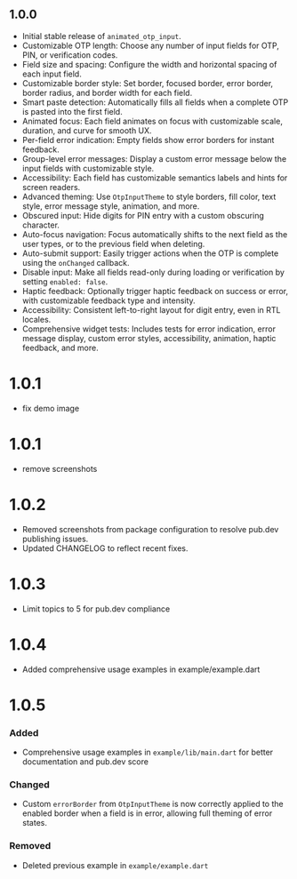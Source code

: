 ## 1.0.0

- Initial stable release of `animated_otp_input`.
- Customizable OTP length: Choose any number of input fields for OTP, PIN, or verification codes.
- Field size and spacing: Configure the width and horizontal spacing of each input field.
- Customizable border style: Set border, focused border, error border, border radius, and border width for each field.
- Smart paste detection: Automatically fills all fields when a complete OTP is pasted into the first field.
- Animated focus: Each field animates on focus with customizable scale, duration, and curve for smooth UX.
- Per-field error indication: Empty fields show error borders for instant feedback.
- Group-level error messages: Display a custom error message below the input fields with customizable style.
- Accessibility: Each field has customizable semantics labels and hints for screen readers.
- Advanced theming: Use `OtpInputTheme` to style borders, fill color, text style, error message style, animation, and more.
- Obscured input: Hide digits for PIN entry with a custom obscuring character.
- Auto-focus navigation: Focus automatically shifts to the next field as the user types, or to the previous field when deleting.
- Auto-submit support: Easily trigger actions when the OTP is complete using the `onChanged` callback.
- Disable input: Make all fields read-only during loading or verification by setting `enabled: false`.
- Haptic feedback: Optionally trigger haptic feedback on success or error, with customizable feedback type and intensity.
- Accessibility: Consistent left-to-right layout for digit entry, even in RTL locales.
- Comprehensive widget tests: Includes tests for error indication, error message display, custom error styles, accessibility, animation, haptic feedback, and more.


# 1.0.1

- fix demo image

# 1.0.1

- remove screenshots 

# 1.0.2

- Removed screenshots from package configuration to resolve pub.dev publishing issues.
- Updated CHANGELOG to reflect recent fixes.

# 1.0.3

- Limit topics to 5 for pub.dev compliance

# 1.0.4

- Added comprehensive usage examples in example/example.dart

# 1.0.5

### Added
- Comprehensive usage examples in `example/lib/main.dart` for better documentation and pub.dev score

### Changed
- Custom `errorBorder` from `OtpInputTheme` is now correctly applied to the enabled border when a field is in error, allowing full theming of error states.

### Removed
- Deleted previous example in `example/example.dart`